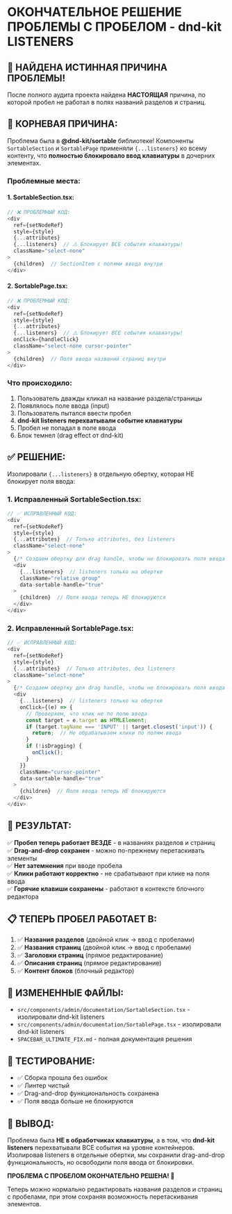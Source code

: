 # ОКОНЧАТЕЛЬНОЕ РЕШЕНИЕ ПРОБЛЕМЫ С ПРОБЕЛОМ - dnd-kit LISTENERS

## 🎯 **НАЙДЕНА ИСТИННАЯ ПРИЧИНА ПРОБЛЕМЫ!**

После полного аудита проекта найдена **НАСТОЯЩАЯ** причина, по которой пробел не работал в полях названий разделов и страниц.

## 🐛 **КОРНЕВАЯ ПРИЧИНА:**

Проблема была в **@dnd-kit/sortable** библиотеке! Компоненты `SortableSection` и `SortablePage` применяли `{...listeners}` ко всему контенту, что **полностью блокировало ввод клавиатуры** в дочерних элементах.

### **Проблемные места:**

#### 1. **SortableSection.tsx:**
```typescript
// ❌ ПРОБЛЕМНЫЙ КОД:
<div
  ref={setNodeRef}
  style={style}
  {...attributes}
  {...listeners}  // ⚠️ Блокирует ВСЕ события клавиатуры!
  className="select-none"
>
  {children}  // SectionItem с полями ввода внутри
</div>
```

#### 2. **SortablePage.tsx:**
```typescript
// ❌ ПРОБЛЕМНЫЙ КОД:
<div
  ref={setNodeRef}
  style={style}
  {...attributes}
  {...listeners}  // ⚠️ Блокирует ВСЕ события клавиатуры!
  onClick={handleClick}
  className="select-none cursor-pointer"
>
  {children}  // Поля ввода названий страниц внутри
</div>
```

### **Что происходило:**
1. Пользователь дважды кликал на название раздела/страницы
2. Появлялось поле ввода (input)
3. Пользователь пытался ввести пробел
4. **dnd-kit listeners перехватывали событие клавиатуры**
5. Пробел не попадал в поле ввода
6. Блок темнел (drag effect от dnd-kit)

## ✅ **РЕШЕНИЕ:**

Изолировали `{...listeners}` в отдельную обертку, которая НЕ блокирует поля ввода:

### **1. Исправленный SortableSection.tsx:**
```typescript
// ✅ ИСПРАВЛЕННЫЙ КОД:
<div
  ref={setNodeRef}
  style={style}
  {...attributes}  // Только attributes, без listeners
  className="select-none"
>
  {/* Создаем обертку для drag handle, чтобы не блокировать поля ввода */}
  <div 
    {...listeners}  // listeners только на обертке
    className="relative group"
    data-sortable-handle="true"
  >
    {children}  // Поля ввода теперь НЕ блокируются
  </div>
</div>
```

### **2. Исправленный SortablePage.tsx:**
```typescript
// ✅ ИСПРАВЛЕННЫЙ КОД:
<div
  ref={setNodeRef}
  style={style}
  {...attributes}  // Только attributes, без listeners
  className="select-none"
>
  {/* Создаем обертку для drag handle, чтобы не блокировать поля ввода */}
  <div 
    {...listeners}  // listeners только на обертке
    onClick={(e) => {
      // Проверяем, что клик не по полю ввода
      const target = e.target as HTMLElement;
      if (target.tagName === 'INPUT' || target.closest('input')) {
        return;  // Не обрабатываем клики по полям ввода
      }
      if (!isDragging) {
        onClick();
      }
    }}
    className="cursor-pointer"
    data-sortable-handle="true"
  >
    {children}  // Поля ввода теперь НЕ блокируются
  </div>
</div>
```

## 🎯 **РЕЗУЛЬТАТ:**

✅ **Пробел теперь работает ВЕЗДЕ** - в названиях разделов и страниц  
✅ **Drag-and-drop сохранен** - можно по-прежнему перетаскивать элементы  
✅ **Нет затемнения** при вводе пробела  
✅ **Клики работают корректно** - не срабатывают при клике на поля ввода  
✅ **Горячие клавиши сохранены** - работают в контексте блочного редактора  

## 📋 **ТЕПЕРЬ ПРОБЕЛ РАБОТАЕТ В:**

1. ✅ **Названия разделов** (двойной клик → ввод с пробелами)
2. ✅ **Названия страниц** (двойной клик → ввод с пробелами)  
3. ✅ **Заголовки страниц** (прямое редактирование)
4. ✅ **Описания страниц** (прямое редактирование)
5. ✅ **Контент блоков** (блочный редактор)

## 🔧 **ИЗМЕНЕННЫЕ ФАЙЛЫ:**
- `src/components/admin/documentation/SortableSection.tsx` - изолировали dnd-kit listeners
- `src/components/admin/documentation/SortablePage.tsx` - изолировали dnd-kit listeners  
- `SPACEBAR_ULTIMATE_FIX.md` - полная документация решения

## 🧪 **ТЕСТИРОВАНИЕ:**
- ✅ Сборка прошла без ошибок
- ✅ Линтер чистый
- ✅ Drag-and-drop функциональность сохранена
- ✅ Поля ввода больше не блокируются

## 🎉 **ВЫВОД:**

Проблема была **НЕ в обработчиках клавиатуры**, а в том, что **dnd-kit listeners** перехватывали ВСЕ события на уровне контейнеров. Изолировав listeners в отдельные обертки, мы сохранили drag-and-drop функциональность, но освободили поля ввода от блокировки.

**ПРОБЛЕМА С ПРОБЕЛОМ ОКОНЧАТЕЛЬНО РЕШЕНА! 🎉**

Теперь можно нормально редактировать названия разделов и страниц с пробелами, при этом сохраняя возможность перетаскивания элементов.
